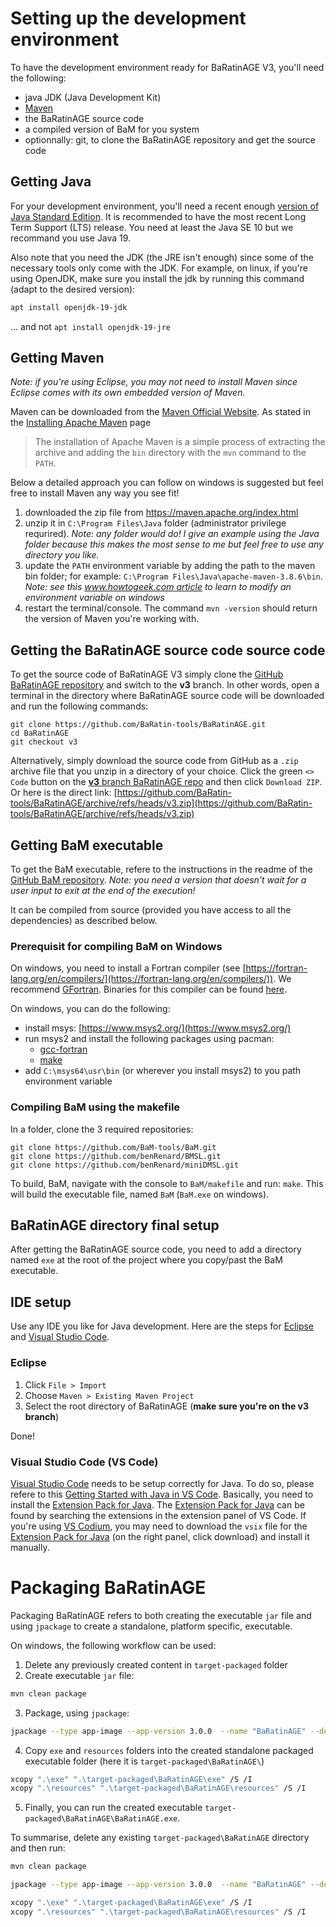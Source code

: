 # Setting up the development environment

To have the development environment ready for BaRatinAGE V3, you'll need the following:

- java JDK (Java Development Kit)
- [Maven](https://maven.apache.org/)
- the BaRatinAGE source code
- a compiled version of BaM for you system
- optionnally: git, to clone the BaRatinAGE repository and get the source code

## Getting Java

For your development environment, you'll need a recent enough [version of Java Standard Edition](https://en.wikipedia.org/wiki/Java_version_history).
It is recommended to have the most recent Long Term Support (LTS) release.
You need at least the Java SE 10 but we recommand you use Java 19.

Also note that you need the JDK (the JRE isn't enough) since some of the necessary tools only come with the JDK.
For example, on linux, if you're using OpenJDK, make sure you install the jdk by running this command (adapt to the desired version):

```sh
apt install openjdk-19-jdk
```

... and not `apt install openjdk-19-jre`

## Getting Maven

_Note: if you're using Eclipse, you may not need to install Maven since Eclipse comes with its own embedded version of Maven._

Maven can be downloaded from the [Maven Official Website](https://maven.apache.org/).
As stated in the [Installing Apache Maven](https://maven.apache.org/install.html) page

> The installation of Apache Maven is a simple process of extracting the archive and adding the `bin` directory with the `mvn` command to the `PATH`.

Below a detailed approach you can follow on windows is suggested but feel free to install Maven any way you see fit!

1. downloaded the zip file from https://maven.apache.org/index.html
2. unzip it in `C:\Program Files\Java` folder (administrator privilege requrired). _Note: any folder would do! I give an example using the Java folder because this makes the most sense to me but feel free to use any directory you like._
3. update the `PATH` environment variable by adding the path to the maven bin folder; for example: `C:\Program Files\Java\apache-maven-3.8.6\bin`. _Note: see this [www.howtogeek.com article](https://www.howtogeek.com/787217/how-to-edit-environment-variables-on-windows-10-or-11/) to learn to modify an environment variable on windows_
4. restart the terminal/console. The command `mvn -version` should return the version of Maven you're working with.

## Getting the BaRatinAGE source code source code

To get the source code of BaRatinAGE V3 simply clone the [GitHub BaRatinAGE repository](https://github.com/BaRatin-tools/BaRatinAGE) and switch to the **v3** branch.
In other words, open a terminal in the directory where BaRatinAGE source code will be downloaded and run the following commands:

```
git clone https://github.com/BaRatin-tools/BaRatinAGE.git
cd BaRatinAGE
git checkout v3
```

Alternatively, simply download the source code from GitHub as a `.zip` archive file that you unzip in a directory of your choice.
Click the green `<> Code` button on the [**v3** branch BaRatinAGE repo](https://github.com/BaRatin-tools/BaRatinAGE/tree/v3) and then click `Download ZIP`.
Or here is the direct link: [https://github.com/BaRatin-tools/BaRatinAGE/archive/refs/heads/v3.zip](https://github.com/BaRatin-tools/BaRatinAGE/archive/refs/heads/v3.zip)

## Getting BaM executable

To get the BaM executable, refere to the instructions in the readme of the [GitHub BaM repository](https://github.com/BaM-tools/BaM).
_Note: you need a version that doesn't wait for a user input to exit at the end of the execution!_

It can be compiled from source (provided you have access to all the dependencies) as described below.

### Prerequisit for compiling BaM on Windows

On windows, you need to install a Fortran compiler (see [https://fortran-lang.org/en/compilers/](https://fortran-lang.org/en/compilers/)).
We recommend [GFortran](https://gcc.gnu.org/fortran/).
Binaries for this compiler can be found [here](https://gcc.gnu.org/wiki/GFortranBinaries).

On windows, you can do the following:

- install msys: [https://www.msys2.org/](https://www.msys2.org/)
- run msys2 and install the following packages using pacman:
  - [gcc-fortran](https://packages.msys2.org/package/gcc-fortran)
  - [make](https://packages.msys2.org/package/make)
- add `C:\msys64\usr\bin` (or wherever you install msys2) to you path environment variable

### Compiling BaM using the makefile

In a folder, clone the 3 required repositories:

```
git clone https://github.com/BaM-tools/BaM.git
git clone https://github.com/benRenard/BMSL.git
git clone https://github.com/benRenard/miniDMSL.git
```

To build, BaM, navigate with the console to `BaM/makefile` and run: `make`.
This will build the executable file, named `BaM` (`BaM.exe` on windows).

## BaRatinAGE directory final setup

After getting the BaRatinAGE source code, you need to add a directory named `exe` at the root of the project where you copy/past the BaM executable.

## IDE setup

Use any IDE you like for Java development.
Here are the steps for [Eclipse](https://www.eclipse.org/downloads/) and [Visual Studio Code](https://code.visualstudio.com/).

### Eclipse

1. Click `File > Import`
2. Choose `Maven > Existing Maven Project`
3. Select the root directory of BaRatinAGE (**make sure you're on the v3 branch**)

Done!

### Visual Studio Code (VS Code)

[Visual Studio Code](https://code.visualstudio.com/) needs to be setup correctly for Java.
To do so, please refere to this [Getting Started with Java in VS Code](https://code.visualstudio.com/docs/java/java-tutorial).
Basically, you need to install the [Extension Pack for Java](https://marketplace.visualstudio.com/items?itemName=vscjava.vscode-java-pack).
The [Extension Pack for Java](https://marketplace.visualstudio.com/items?itemName=vscjava.vscode-java-pack) can be found by searching the extensions in the extension panel of VS Code.
If you're using [VS Codium](https://vscodium.com/), you may need to download the `vsix` file for the [Extension Pack for Java](https://marketplace.visualstudio.com/items?itemName=vscjava.vscode-java-pack) (on the right panel, click download) and install it manually.

# Packaging BaRatinAGE

Packaging BaRatinAGE refers to both creating the executable `jar` file and using `jpackage` to create a standalone, platform specific, executable.

On windows, the following workflow can be used:

1. Delete any previously created content in `target-packaged` folder
2. Create executable `jar` file:

```sh
mvn clean package
```

3. Package, using `jpackage`:

```sh
jpackage --type app-image --app-version 3.0.0  --name "BaRatinAGE" --dest "target-packaged" --input "target" --main-jar "BaRatinAGE-3.0.0.jar" --win-console
```

4. Copy `exe` and `resources` folders into the created standalone packaged executable folder (here it is `target-packaged\BaRatinAGE\`)

```sh
xcopy ".\exe" ".\target-packaged\BaRatinAGE\exe" /S /I
xcopy ".\resources" ".\target-packaged\BaRatinAGE\resources" /S /I
```

5. Finally, you can run the created executable `target-packaged\BaRatinAGE\BaRatinAGE.exe`.

To summarise, delete any existing `target-packaged\BaRatinAGE` directory and then run:

```sh
mvn clean package

jpackage --type app-image --app-version 3.0.0  --name "BaRatinAGE" --dest "target-packaged" --input "target" --main-jar "BaRatinAGE-3.0.0.jar" --win-console

xcopy ".\exe" ".\target-packaged\BaRatinAGE\exe" /S /I
xcopy ".\resources" ".\target-packaged\BaRatinAGE\resources" /S /I
```
